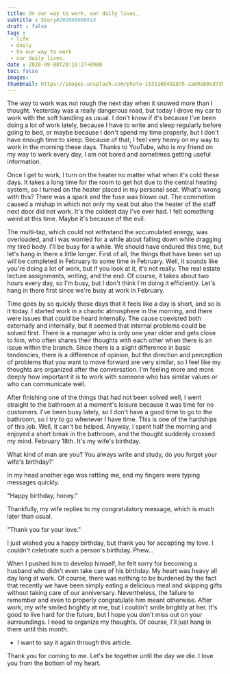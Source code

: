 ```yaml
---
title: On our way to work, our daily lives,
subtitle : Story#202009090515
draft : false
tags :
 - life
 - daily
 - On our way to work
 - our daily lives,
date : 2020-09-08T20:15:27+0900
toc: false
images: 
thumbnail: https://images.unsplash.com/photo-1531160492875-2a09eb0cd73b?ixlib=rb-1.2.1&q=80&fm=jpg&crop=entropy&cs=tinysrgb&w=1080&fit=max&ixid=eyJhcHBfaWQiOjE1NTU0OX0
---
```


The way to work was not rough the next day when it snowed more than I thought. Yesterday was a really dangerous road, but today I drove my car to work with the soft handling as usual. I don't know if it's because I've been doing a lot of work lately, because I have to write and sleep regularly before going to bed, or maybe because I don't spend my time properly, but I don't have enough time to sleep. Because of that, I feel very heavy on my way to work in the morning these days. Thanks to YouTube, who is my friend on my way to work every day, I am not bored and sometimes getting useful information.  

Once I get to work, I turn on the heater no matter what when it's cold these days. It takes a long time for the room to get hot due to the central heating system, so I turned on the heater placed in my personal seat. What's wrong with this? There was a spark and the fuse was blown out. The commotion caused a mishap in which not only my seat but also the heater of the staff next door did not work. It's the coldest day I've ever had. I felt something weird at this time. Maybe it's because of the evil.  

The multi-tap, which could not withstand the accumulated energy, was overloaded, and I was worried for a while about falling down while dragging my tired body. I'll be busy for a while. We should have endured this time, but let's hang in there a little longer. First of all, the things that have been set up will be completed in February to some time in February. Well, it sounds like you're doing a lot of work, but if you look at it, it's not really. The real estate lecture assignments, writing, and the end. Of course, it takes about two hours every day, so I'm busy, but I don't think I'm doing it efficiently. Let's hang in there first since we're busy at work in February.  

Time goes by so quickly these days that it feels like a day is short, and so is it today. I started work in a chaotic atmosphere in the morning, and there were issues that could be heard internally. The cause coexisted both externally and internally, but it seemed that internal problems could be solved first. There is a manager who is only one year older and gets close to him, who often shares their thoughts with each other when there is an issue within the branch. Since there is a slight difference in basic tendencies, there is a difference of opinion, but the direction and perception of problems that you want to move forward are very similar, so I feel like my thoughts are organized after the conversation. I'm feeling more and more deeply how important it is to work with someone who has similar values or who can communicate well.  

After finishing one of the things that had not been solved well, I went straight to the bathroom at a moment's leisure because it was time for no customers. I've been busy lately, so I don't have a good time to go to the bathroom, so I try to go whenever I have time. This is one of the hardships of this job. Well, it can't be helped. Anyway, I spent half the morning and enjoyed a short break in the bathroom, and the thought suddenly crossed my mind. February 18th. It's my wife's birthday.  

What kind of man are you? You always write and study, do you forget your wife's birthday?'  

In my head another ego was rattling me, and my fingers were typing messages quickly.  

"Happy birthday, honey."  

Thankfully, my wife replies to my congratulatory message, which is much later than usual.  

"Thank you for your love."  

I just wished you a happy birthday, but thank you for accepting my love. I couldn't celebrate such a person's birthday. Phew...  

When I pushed him to develop himself, he felt sorry for becoming a husband who didn't even take care of his birthday. My heart was heavy all day long at work. Of course, there was nothing to be burdened by the fact that recently we have been simply eating a delicious meal and skipping gifts without taking care of our anniversary. Nevertheless, the failure to remember and even to properly congratulate him meant otherwise. After work, my wife smiled brightly at me, but I couldn't smile brightly at her. It's good to live hard for the future, but I hope you don't miss out on your surroundings. I need to organize my thoughts. Of course, I'll just hang in there until this month.  

+ I want to say it again through this article.  

Thank you for coming to me. Let's be together until the day we die. I love you from the bottom of my heart.  

